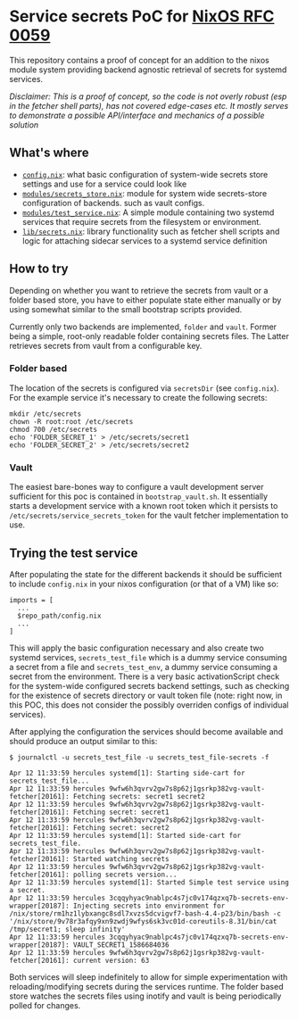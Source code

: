 # Service secrets PoC for [NixOS RFC 0059](https://github.com/NixOS/rfcs/pull/59)

This repository contains a proof of concept for an addition to the nixos module
system providing backend agnostic retrieval of secrets for systemd services.

*Disclaimer: This is a proof of concept, so the code is not overly robust (esp in the fetcher shell parts),
has not covered edge-cases etc. It mostly serves to demonstrate a possible API/interface and mechanics
of a possible solution*

## What's where

* [`config.nix`](./config.nix): what basic configuration of system-wide secrets store settings
  and use for a service could look like
* [`modules/secrets_store.nix`](./modules/secrets_store.nix): module for system wide secrets-store configuration of backends. such as vault configs.
* [`modules/test_service.nix`](./modules/test_service.nix): A simple module containing two systemd services that require secrets from the filesystem or environment.
* [`lib/secrets.nix`](./lib/secrets.nix): library functionality such as fetcher shell scripts and logic for attaching sidecar services to a systemd service definition

## How to try

Depending on whether you want to retrieve the secrets from vault or a folder
based store, you have to either populate state either manually or by using
somewhat similar to the small bootstrap scripts provided.

Currently only two backends are implemented, `folder` and `vault`. Former being
a simple, root-only readable folder containing secrets files. The Latter
retrieves secrets from vault from a configurable key.

### Folder based

The location of the secrets is configured via `secretsDir` (see `config.nix`).
For the example service it's necessary to create the following secrets:

```
mkdir /etc/secrets
chown -R root:root /etc/secrets
chmod 700 /etc/secrets
echo 'FOLDER_SECRET_1' > /etc/secrets/secret1
echo 'FOLDER_SECRET_2' > /etc/secrets/secret2
```

### Vault

The easiest bare-bones way to configure a vault development server sufficient
for this poc is contained in `bootstrap_vault.sh`. It essentially starts a
development service with a known root token which it persists to
`/etc/secrets/service_secrets_token` for the vault fetcher implementation to
use.

## Trying the test service

After populating the state for the different backends it should be sufficient to
include `config.nix` in your nixos configuration (or that of a VM) like so:

```
imports = [
  ...
  $repo_path/config.nix
  ...
]
```

This will apply the basic configuration necessary and also create two systemd
services, `secrets_test_file` which is a dummy service consuming a secret from a
file and `secrets_test_env`, a dummy service consuming a secret from the
environment. There is a very basic activationScript check for the system-wide
configured secrets backend settings, such as checking for the existence of
secrets directory or vault token file (note: right now, in this POC, this does
not consider the possibly overriden configs of individual services).

After applying the configuration the services should become available and should
produce an output similar to this:

```
$ journalctl -u secrets_test_file -u secrets_test_file-secrets -f

Apr 12 11:33:59 hercules systemd[1]: Starting side-cart for secrets_test_file...
Apr 12 11:33:59 hercules 9wfw6h3qvrv2gw7s8p62j1gsrkp382vg-vault-fetcher[20161]: Fetching secrets: secret1 secret2
Apr 12 11:33:59 hercules 9wfw6h3qvrv2gw7s8p62j1gsrkp382vg-vault-fetcher[20161]: Fetching secret: secret1
Apr 12 11:33:59 hercules 9wfw6h3qvrv2gw7s8p62j1gsrkp382vg-vault-fetcher[20161]: Fetching secret: secret2
Apr 12 11:33:59 hercules systemd[1]: Started side-cart for secrets_test_file.
Apr 12 11:33:59 hercules 9wfw6h3qvrv2gw7s8p62j1gsrkp382vg-vault-fetcher[20161]: Started watching secrets
Apr 12 11:33:59 hercules 9wfw6h3qvrv2gw7s8p62j1gsrkp382vg-vault-fetcher[20161]: polling secrets version...
Apr 12 11:33:59 hercules systemd[1]: Started Simple test service using a secret.
Apr 12 11:33:59 hercules 3cqqyhyac9nablpc4s7jc0v174qzxq7b-secrets-env-wrapper[20187]: Injecting secrets into environment for /nix/store/rm1hz1lybxangc8sdl7xvzs5dcvigvf7-bash-4.4-p23/bin/bash -c '/nix/store/9v78r3afqy9xn9zwdj9wfys6sk3vc01d-coreutils-8.31/bin/cat /tmp/secret1; sleep infinity'
Apr 12 11:33:59 hercules 3cqqyhyac9nablpc4s7jc0v174qzxq7b-secrets-env-wrapper[20187]: VAULT_SECRET1_1586684036
Apr 12 11:33:59 hercules 9wfw6h3qvrv2gw7s8p62j1gsrkp382vg-vault-fetcher[20161]: current version: 63
```

Both services will sleep indefinitely to allow for simple experimentation with
reloading/modifying secrets during the services runtime. The folder based store
watches the secrets files using inotify and vault is being periodically polled
for changes.

